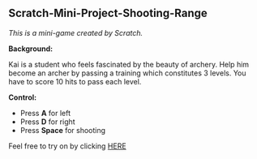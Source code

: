 ## Scratch-Mini-Project-Shooting-Range
*This is a mini-game created by Scratch.*

**Background:**

Kai is a student who feels fascinated by the beauty of archery. Help him become an archer by passing a training which constitutes 3 levels. You have to score 10 hits to pass each level.

**Control:**
* Press **A** for left
* Press **D** for right
* Press **Space** for shooting

Feel free to try on by clicking [HERE](https://scratch.mit.edu/projects/767284444)
